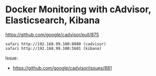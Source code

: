# Docker Monitoring with cAdvisor, Elasticsearch, Kibana

https://github.com/google/cadvisor/pull/875

```
safari http://192.168.99.100:8080 (cadvisor)
safari http://192.168.99.100:5601 (kibana)
```

Issue:
- https://github.com/google/cadvisor/issues/881
